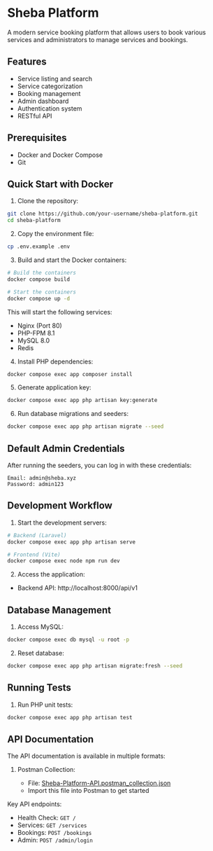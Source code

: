 # Sheba Platform

A modern service booking platform that allows users to book various services and administrators to manage services and bookings.

## Features

-   Service listing and search
-   Service categorization
-   Booking management
-   Admin dashboard
-   Authentication system
-   RESTful API

## Prerequisites

-   Docker and Docker Compose
-   Git

## Quick Start with Docker

1. Clone the repository:

```bash
git clone https://github.com/your-username/sheba-platform.git
cd sheba-platform
```

2. Copy the environment file:

```bash
cp .env.example .env
```

3. Build and start the Docker containers:

```bash
# Build the containers
docker compose build

# Start the containers
docker compose up -d
```

This will start the following services:

-   Nginx (Port 80)
-   PHP-FPM 8.1
-   MySQL 8.0
-   Redis

4. Install PHP dependencies:

```bash
docker compose exec app composer install
```

5. Generate application key:

```bash
docker compose exec app php artisan key:generate
```

6. Run database migrations and seeders:

```bash
docker compose exec app php artisan migrate --seed
```

## Default Admin Credentials

After running the seeders, you can log in with these credentials:

```
Email: admin@sheba.xyz
Password: admin123
```

## Development Workflow

1. Start the development servers:

```bash
# Backend (Laravel)
docker compose exec app php artisan serve

# Frontend (Vite)
docker compose exec node npm run dev
```

2. Access the application:

-   Backend API: http://localhost:8000/api/v1

## Database Management

1. Access MySQL:

```bash
docker compose exec db mysql -u root -p
```

2. Reset database:

```bash
docker compose exec app php artisan migrate:fresh --seed
```

## Running Tests

1. Run PHP unit tests:

```bash
docker compose exec app php artisan test
```

## API Documentation

The API documentation is available in multiple formats:

1. Postman Collection:

    - File: [Sheba-Platform-API.postman_collection.json](Sheba-Platform-API.postman_collection.json)
    - Import this file into Postman to get started

Key API endpoints:

-   Health Check: `GET /`
-   Services: `GET /services`
-   Bookings: `POST /bookings`
-   Admin: `POST /admin/login`
